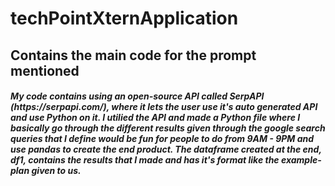 # techPointXternApplication

## Contains the main code for the prompt mentioned

<H5> My code contains using an open-source API called SerpAPI (https://serpapi.com/), where it lets the user use it's auto generated API and use Python on it. I utilied the API and made a Python file where I basically go through the different results given through the google search queries that I define would be fun for people to do from 9AM - 9PM and use pandas to create the end product. The dataframe created at the end, df1, contains the results that I made and has it's format like the example-plan given to us. </H5>

